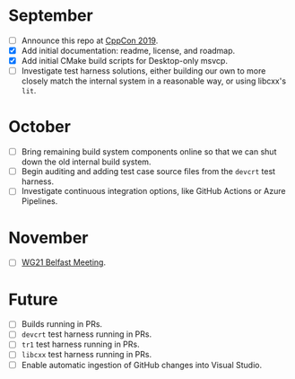 # September
- [ ] Announce this repo at [CppCon 2019](https://cppcon.org/).
- [x] Add initial documentation: readme, license, and roadmap.
- [x] Add initial CMake build scripts for Desktop-only msvcp.
- [ ] Investigate test harness solutions, either building our own to more closely match the internal system in a reasonable way, or using libcxx's `lit`.

# October
- [ ] Bring remaining build system components online so that we can shut down the old internal build system.
- [ ] Begin auditing and adding test case source files from the `devcrt` test harness.
- [ ] Investigate continuous integration options, like GitHub Actions or Azure Pipelines.

# November
- [ ] [WG21 Belfast Meeting](https://wg21.link/n4814).

# Future
- [ ] Builds running in PRs.
- [ ] `devcrt` test harness running in PRs.
- [ ] `tr1` test harness running in PRs.
- [ ] `libcxx` test harness running in PRs.
- [ ] Enable automatic ingestion of GitHub changes into Visual Studio.